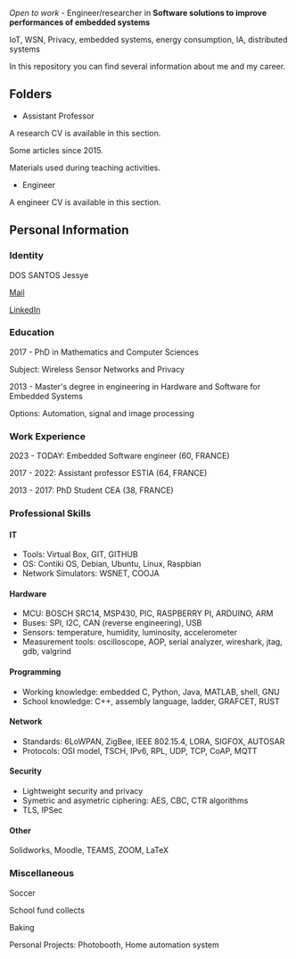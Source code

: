 *Open to work* - Engineer/researcher in **Software solutions to improve performances of embedded systems** 

IoT, WSN, Privacy, embedded systems, energy consumption, IA, distributed systems 

In this repository you can find several information about me and my career. 


## Folders

* Assistant Professor 

A research CV is available in this section. 

Some articles since 2015.

Materials used during teaching activities.
  
* Engineer 

A engineer CV is available in this section.

  
## Personal Information

### Identity 
DOS SANTOS Jessye

[Mail](jessye.dossantos@gmail.com)

[LinkedIn](https://www.linkedin.com/in/jessye-dos-santos-33b45b100)

### Education

2017 - PhD in Mathematics and Computer Sciences 

Subject: Wireless Sensor Networks and Privacy

2013 - Master's degree in engineering in Hardware and Software for Embedded Systems

Options: Automation, signal and image processing

### Work Experience

2023 - TODAY: Embedded Software engineer (60, FRANCE)

2017 - 2022: Assistant professor ESTIA (64, FRANCE)

2013 - 2017: PhD Student CEA (38, FRANCE)

### Professional Skills

#### IT
- Tools: Virtual Box, GIT, GITHUB
- OS: Contiki OS, Debian, Ubuntu, Linux, Raspbian
- Network Simulators: WSNET, COOJA

#### Hardware
- MCU: BOSCH SRC14, MSP430, PIC, RASPBERRY PI, ARDUINO, ARM
- Buses: SPI, I2C, CAN (reverse engineering), USB
- Sensors: temperature, humidity, luminosity, accelerometer
- Measurement tools: oscilloscope, AOP, serial analyzer, wireshark, jtag, gdb, valgrind 

#### Programming
- Working knowledge: embedded C, Python, Java, MATLAB, shell, GNU
- School knowledge: C++, assembly language, ladder, GRAFCET, RUST

#### Network
- Standards: 6LoWPAN, ZigBee, IEEE 802.15.4, LORA, SIGFOX, AUTOSAR
- Protocols: OSI model, TSCH, IPv6, RPL, UDP, TCP, CoAP, MQTT
  
#### Security
- Lightweight security and privacy
- Symetric and asymetric ciphering: AES, CBC, CTR algorithms
- TLS, IPSec

#### Other
Solidworks, Moodle, TEAMS, ZOOM, LaTeX

### Miscellaneous
Soccer

School fund collects

Baking

Personal Projects: Photobooth, Home automation system


